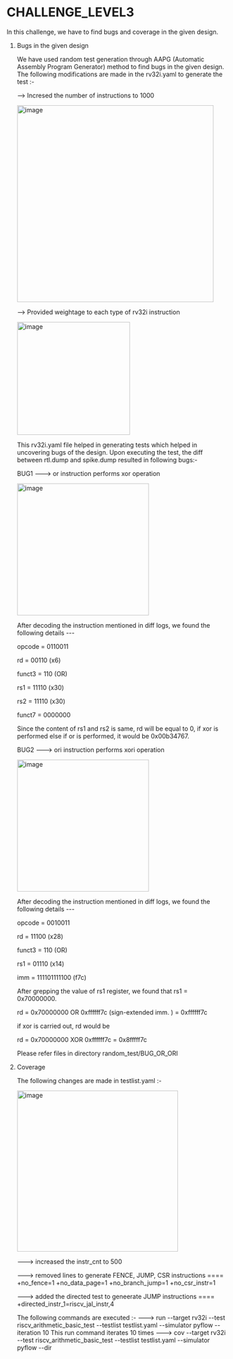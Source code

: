 # CHALLENGE_LEVEL3

In this challenge, we have to find bugs and coverage in the given design.

1) Bugs in the given design
   
   We have used random test generation through AAPG (Automatic Assembly Program Generator) method to find bugs in the given design.
   The following modifications are made in the rv32i.yaml to generate the test :-
   
   --> Incresed the number of instructions to 1000
   
   <img width="446" alt="image" src="https://github.com/vyomasystems-lab/riscv-ctb-challenge-kuhuk06/assets/22321279/3fd87e0a-e073-4090-bde8-fd6489f164ed">

   --> Provided weightage to each type of rv32i instruction 

   <img width="256" alt="image" src="https://github.com/vyomasystems-lab/riscv-ctb-challenge-kuhuk06/assets/22321279/3fcec62c-2499-45fd-960b-5b4cb3d75151">

   This rv32i.yaml file helped in generating tests which helped in uncovering bugs of the design. Upon executing the test, the diff between rtl.dump and spike.dump resulted in following bugs:-

   BUG1 ---> or instruction performs xor operation
   
   <img width="299" alt="image" src="https://github.com/vyomasystems-lab/riscv-ctb-challenge-kuhuk06/assets/22321279/a356a22d-b2b1-481f-a7d5-fbd1397bea25">
   
   After decoding the instruction mentioned in diff logs, we found the following details ---

   opcode = 0110011

   rd = 00110 (x6)

   funct3 = 110 (OR)

   rs1 = 11110 (x30)

   rs2 = 11110 (x30)

   funct7 = 0000000

   Since the content of rs1 and rs2 is same, rd will be equal to 0, if xor is performed else if or is performed, it would be 0x00b34767.

   BUG2 ---> ori instruction performs xori operation
   
   <img width="299" alt="image" src="https://github.com/vyomasystems-lab/riscv-ctb-challenge-kuhuk06/assets/22321279/d4923846-1968-4210-8e59-0be37f9e7992">
   
   After decoding the instruction mentioned in diff logs, we found the following details ---

   opcode = 0010011

   rd     = 11100 (x28)

   funct3 = 110 (OR)

   rs1    = 01110 (x14)

   imm    = 111101111100 (f7c)

   After grepping the value of rs1 register, we found that rs1 = 0x70000000.

   rd     = 0x70000000 OR 0xffffff7c (sign-extended imm. ) = 0xffffff7c

   if xor is carried out, rd would be

   rd     = 0x70000000 XOR 0xffffff7c = 0x8fffff7c

   Please refer files in directory random_test/BUG_OR_ORI
   
3) Coverage

   The following changes are made in testlist.yaml :-
   
   <img width="365" alt="image" src="https://github.com/vyomasystems-lab/riscv-ctb-challenge-kuhuk06/assets/22321279/af111613-5388-4142-a976-32822d5cf31d">

   ---> increased the instr_cnt to 500
   
   ---> removed lines to generate FENCE, JUMP, CSR instructions ==== +no_fence=1
    +no_data_page=1
    +no_branch_jump=1 +no_csr_instr=1

   ---> added the directed test to geneerate JUMP instructions ==== +directed_instr_1=riscv_jal_instr,4

   The following commands are executed :-
   ---> run --target rv32i --test riscv_arithmetic_basic_test --testlist testlist.yaml --simulator pyflow --iteration 10
   This run command iterates 10 times
   ---> cov --target rv32i --test riscv_arithmetic_basic_test --testlist testlist.yaml --simulator pyflow --dir 
   



   

